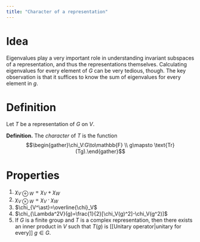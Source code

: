 ```yaml
---
title: "Character of a representation"
---
```


# Idea
Eigenvalues play a very important role in understanding invariant subspaces of a representation, and thus the representations themselves. Calculating eigenvalues for every element of $G$ can be very tedious, though. The key observation is that it suffices to know the sum of eigenvalues for every element in $g$.
# Definition
Let $T$ be a representation of $G$ on $V$.

**Definition.** The _character_ of $T$ is the function $$\begin{gather}\chi_V:G\to\mathbb{F} \\ g\mapsto \text{Tr}(Tg).\end{gather}$$

# Properties
1. $\chi_{V\oplus W}=\chi_V+\chi_W$
2. $\chi_{V\otimes W}=\chi_V\cdot \chi_W$
3. $\chi_{V^\ast}=\overline{\chi}_V$
4. $\chi_{\Lambda^2V}(g)=\frac{1}{2}[\chi_V(g)^2]-\chi_V(g^2)]$
5. If $G$ is a finite group and $T$ is a complex representation, then there exists an inner product in $V$ such that $T(g)$ is [[Unitary operator|unitary for every]] $g\in G$.